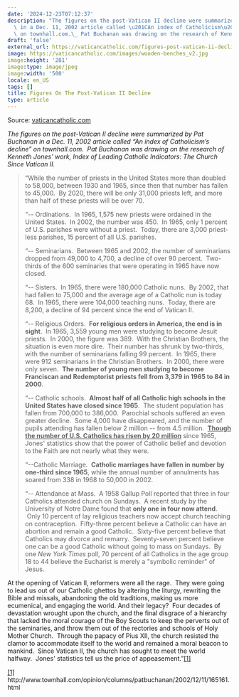 ```yaml
---
date: '2024-12-23T07:12:37'
description: "The figures on the post-Vatican II decline were summarized by Pat Buchanan\
  \ in a Dec. 11, 2002 article called \u201CAn index of Catholicism\u2019s decline\u201D\
  \ on townhall.com.\_ Pat Buchanan was drawing on the research of Kenneth [...]"
draft: 'false'
external_url: https://vaticancatholic.com/figures-post-vatican-ii-decline
image: https://vaticancatholic.com/images/wooden-benches_v2.jpg
image:height: '281'
image:type: image/jpeg
image:width: '500'
locale: en_US
tags: []
title: Figures On The Post-Vatican II Decline
type: article
---
```




Source: [vaticancatholic.com](https://vaticancatholic.com/figures-post-vatican-ii-decline)

<p><em>The figures on the post-Vatican II decline were summarized by Pat Buchanan in a Dec. 11, 2002 article called “An index of Catholicism’s decline” on townhall.com.  Pat Buchanan was drawing on the research of Kenneth Jones’ work, Index of Leading Catholic Indicators: The Church Since Vatican II.</em></p>
<blockquote>
<p>“While the number of priests in the United States more than doubled to 58,000, between 1930 and 1965, since then that number has fallen to 45,000.  By 2020, there will be only 31,000 priests left, and more than half of these priests will be over 70.</p>
<p>“-- Ordinations.  In 1965, 1,575 new priests were ordained in the United States.  In 2002, the number was 450.  In 1965, only 1 percent of U.S. parishes were without a priest.  Today, there are 3,000 priest-less parishes, 15 percent of all U.S. parishes.</p>
<p>“-- Seminarians.  Between 1965 and 2002, the number of seminarians dropped from 49,000 to 4,700, a decline of over 90 percent.  Two-thirds of the 600 seminaries that were operating in 1965 have now closed.</p>
<p>“-- Sisters.  In 1965, there were 180,000 Catholic nuns.  By 2002, that had fallen to 75,000 and the average age of a Catholic nun is today 68.  In 1965, there were 104,000 teaching nuns.  Today, there are 8,200, a decline of 94 percent since the end of Vatican II.</p>
<p>“-- Religious Orders.  <strong>For religious orders in America, the end is in sight</strong>.  In 1965, 3,559 young men were studying to become Jesuit priests.  In 2000, the figure was 389.  With the Christian Brothers, the situation is even more dire.  Their number has shrunk by two-thirds, with the number of seminarians falling 99 percent.  In 1965, there were 912 seminarians in the Christian Brothers.  In 2000, there were only seven.  <strong>The number of young men studying to become Franciscan and Redemptorist priests fell from 3,379 in 1965 to 84 in 2000</strong>.</p>
<p>“-- Catholic schools.  <strong>Almost half of all Catholic high schools in the United States have closed since 1965</strong>.  The student population has fallen from 700,000 to 386,000.  Parochial schools suffered an even greater decline.  Some 4,000 have disappeared, and the number of pupils attending has fallen below 2 million -- from 4.5 million.  <strong><u>Though the number of U.S. Catholics has risen by 20 million</u></strong> since 1965, Jones' statistics show that the power of Catholic belief and devotion to the Faith are not nearly what they were.</p>
<p>“--Catholic Marriage.  <strong>Catholic marriages have fallen in number by one-third since 1965</strong>, while the annual number of annulments has soared from 338 in 1968 to 50,000 in 2002.</p>
<p><span style="font-size: inherit;">“-- Attendance at Mass.  A 1958 Gallup Poll reported that three in four Catholics attended church on Sundays.  A recent study by the University of Notre Dame found that </span><strong style="font-size: inherit;">only one in four now attend</strong><span style="font-size: inherit;">.  Only 10 percent of lay religious teachers now accept church teaching on contraception.  Fifty-three percent believe a Catholic can have an abortion and remain a good Catholic.  Sixty-five percent believe that Catholics may divorce and remarry.  Seventy-seven percent believe one can be a good Catholic without going to mass on Sundays.  By one </span><em style="font-size: inherit;">New York Times</em><span style="font-size: inherit;"> poll, 70 percent of all Catholics in the age group 18 to 44 believe the Eucharist is merely a "symbolic reminder" of Jesus.</span></p>
</blockquote>
<p>At the opening of Vatican II, reformers were all the rage.  They were going to lead us out of our Catholic ghettos by altering the liturgy, rewriting the Bible and missals, abandoning the old traditions, making us more ecumenical, and engaging the world. And their legacy?  Four decades of devastation wrought upon the church, and the final disgrace of a hierarchy that lacked the moral courage of the Boy Scouts to keep the perverts out of the seminaries, and throw them out of the rectories and schools of Holy Mother Church.  Through the papacy of Pius XII, the church resisted the clamor to accommodate itself to the world and remained a moral beacon to mankind.  Since Vatican II, the church has sought to meet the world halfway.  Jones' statistics tell us the price of appeasement.”<a href="#_edn1" name="_ednref1">[1]</a></p>
<div class="footnotes">
<div>
<p><a href="#_ednref1" name="_edn1">[1]</a> http://www.townhall.com/opinion/columns/patbuchanan/2002/12/11/165161.html</p>
</div>
</div>

